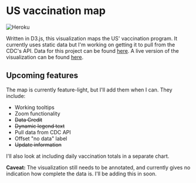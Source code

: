 # US vaccination map

![Heroku](https://pyheroku-badge.herokuapp.com/?app=covid-vac-us&style=flat-square)

Written in D3.js, this visualization maps the US' vaccination program. It currently uses static data but I'm working on getting it to pull from the CDC's API. Data for this project can be found [here](https://covid.cdc.gov/covid-data-tracker/COVIDData/getAjaxData?id=vaccination_county_condensed_data). A live version of the visualization can be found [here](https://covid-vac-us.herokuapp.com).

## Upcoming features

The map is currently feature-light, but I'll add them when I can. They include:

- Working tooltips
- Zoom functionality
- ~~Data Credit~~
- ~~Dynamic legend text~~
- Pull data from CDC API
- Offset "no data" label
- ~~Update information~~

I'll also look at including daily vaccination totals in a separate chart.

**Caveat:** The visualization still needs to be annotated, and currently gives no indication how complete the data is. I'll be adding this in soon.
